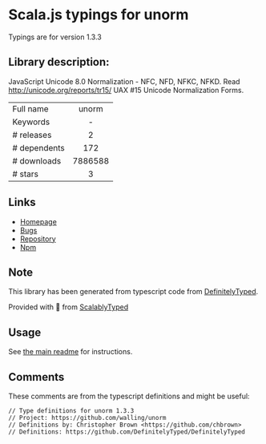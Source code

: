 
# Scala.js typings for unorm

Typings are for version 1.3.3

## Library description:
JavaScript Unicode 8.0 Normalization - NFC, NFD, NFKC, NFKD. Read <http://unicode.org/reports/tr15/> UAX #15 Unicode Normalization Forms.

|                    |                 |
| ------------------ | :-------------: |
| Full name          | unorm |
| Keywords           | - |
| # releases         | 2 |
| # dependents       | 172 |
| # downloads        | 7886588 |
| # stars            | 3 |

## Links
- [Homepage](https://github.com/walling/unorm#readme)
- [Bugs](https://github.com/walling/unorm/issues)
- [Repository](https://github.com/walling/unorm)
- [Npm](https://www.npmjs.com/package/unorm)
    


## Note
This library has been generated from typescript code from [DefinitelyTyped](https://definitelytyped.org).

Provided with :purple_heart: from [ScalablyTyped](https://github.com/oyvindberg/ScalablyTyped)

## Usage
See [the main readme](../../readme.md) for instructions.

## Comments

These comments are from the typescript definitions and might be useful:
```
// Type definitions for unorm 1.3.3
// Project: https://github.com/walling/unorm
// Definitions by: Christopher Brown <https://github.com/chbrown>
// Definitions: https://github.com/DefinitelyTyped/DefinitelyTyped

```

